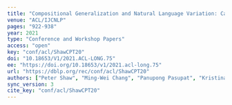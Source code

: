 ```yaml
---
title: "Compositional Generalization and Natural Language Variation: Can a Semantic Parsing Approach Handle Both?"
venue: "ACL/IJCNLP"
pages: "922-938"
year: 2021
type: "Conference and Workshop Papers"
access: "open"
key: "conf/acl/ShawCPT20"
doi: "10.18653/V1/2021.ACL-LONG.75"
ee: "https://doi.org/10.18653/v1/2021.acl-long.75"
url: "https://dblp.org/rec/conf/acl/ShawCPT20"
authors: ["Peter Shaw", "Ming-Wei Chang", "Panupong Pasupat", "Kristina Toutanova"]
sync_version: 3
cite_key: "conf/acl/ShawCPT20"
---
```

